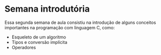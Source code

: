 # Semana introdutória

Essa segunda semana de aula consistiu na introdução de alguns conceitos importantes na programação com linguagem C, como:

- Esqueleto de um algoritmo
- Tipos e conversão implícita
- Operadores